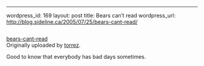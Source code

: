--- 
wordpress_id: 169
layout: post
title: Bears can&#8217;t read
wordpress_url: http://blog.sideline.ca/2005/07/25/bears-cant-read/

<div>
 <a href="http://www.flickr.com/photos/torrez/3430/" title="photo sharing"><img src="http://photos1.flickr.com/3430_3b924f5373_m.jpg" alt="" /></a>
 <br />
 
  <a href="http://www.flickr.com/photos/torrez/3430/">bears-cant-read</a>
  <br />
  Originally uploaded by <a href="http://www.flickr.com/people/torrez/">torrez</a>.
 
</div>
Good to know that everybody has bad days sometimes.
<br />
